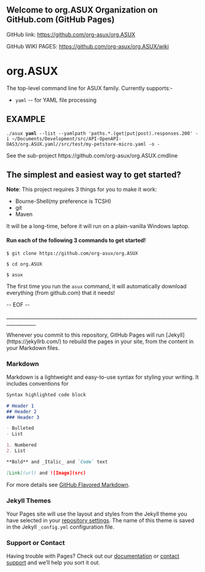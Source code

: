 ## Welcome to org.ASUX Organization on GitHub.com (GitHub Pages)

GitHub link:   https://github.com/org-asux/org.ASUX

GitHub WIKI PAGES:  https://github.com/org-asux/org.ASUX/wiki

# org.ASUX
<p>The top-level command line for ASUX family. Currently supports:-</p>
<ul><li><code>yaml</code> -- for YAML file processing</li></ul>

<h2>EXAMPLE</h2>
<p><code>./asux <b>yaml</b> --list --yamlpath 'paths.*.(get|put|post).responses.200' -i ~/Documents/Development/src/API-OpenAPI-OAS3/org.ASUX.yaml//src/test/my-petstore-micro.yaml -o - </code></p>

<p>See the sub-project https://github.com/org-asux/org.ASUX.cmdline</p>

<h2>The simplest and easiest way to get started?</h2>
<p><b>Note</b>: This project requires 3 things for you to make it work:</p>
<ul><li>Bourne-Shell(my preference is TCSH)</li><li>git</li><li>Maven</li></ul>
<p>It will be a long-time, before it will run on a plain-vanilla Windows laptop.</p>

<h4>Run each of the following 3 commands to get started!</h4>

<p><code>$ git clone https://github.com/org-asux/org.ASUX</code></p>
<p><code>$ cd org.ASUX</code></p>
<p><code>$ asux</code></p>

The first time you run the `asux` command, it will automatically download everything (from github.com) that it needs!

<p>-- EOF --</p>

<p>__________________________________________________________________________________________</p>
<p> </p>
Whenever you commit to this repository, GitHub Pages will run [Jekyll](https://jekyllrb.com/) to rebuild the pages in your site, from the content in your Markdown files.

### Markdown

Markdown is a lightweight and easy-to-use syntax for styling your writing. It includes conventions for

```markdown
Syntax highlighted code block

# Header 1
## Header 2
### Header 3

- Bulleted
- List

1. Numbered
2. List

**Bold** and _Italic_ and `Code` text

[Link](url) and ![Image](src)
```

For more details see [GitHub Flavored Markdown](https://guides.github.com/features/mastering-markdown/).

### Jekyll Themes

Your Pages site will use the layout and styles from the Jekyll theme you have selected in your [repository settings](https://github.com/org-asux/org.ASUX/settings). The name of this theme is saved in the Jekyll `_config.yml` configuration file.

### Support or Contact

Having trouble with Pages? Check out our [documentation](https://help.github.com/categories/github-pages-basics/) or [contact support](https://github.com/contact) and we’ll help you sort it out.
